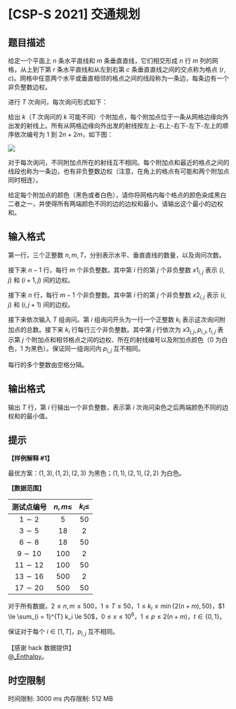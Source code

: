 # [CSP-S 2021] 交通规划

## 题目描述

给定一个平面上 $n$ 条水平直线和 $m$ 条垂直直线，它们相交形成 $n$ 行 $m$ 列的网格，从上到下第 $r$ 条水平直线和从左到右第 $c$ 条垂直直线之间的交点称为格点 $(r, c)$。网格中任意两个水平或垂直相邻的格点之间的线段称为一条边，每条边有一个非负整数边权。

进行 $T$ 次询问，每次询问形式如下：

给出 $k$（$T$ 次询问的 $k$ 可能不同）个附加点，每个附加点位于一条从网格边缘向外出发的射线上。所有从网格边缘向外出发的射线按左上-右上-右下-左下-左上的顺序依次编号为 $1$ 到 $2 n + 2 m$，如下图：

![](https://cdn.luogu.com.cn/upload/image_hosting/iwajnac8.png)

对于每次询问，不同附加点所在的射线互不相同。每个附加点和最近的格点之间的线段也称为一条边，也有非负整数边权（注意，在角上的格点有可能和两个附加点同时相连）。

给定每个附加点的颜色（黑色或者白色），请你将网格内每个格点的颜色染成黑白二者之一，并使得所有两端颜色不同的边的边权和最小。请输出这个最小的边权和。

## 输入格式

第一行，三个正整数 $n, m, T$，分别表示水平、垂直直线的数量，以及询问次数。

接下来 $n - 1$ 行，每行 $m$ 个非负整数。其中第 $i$ 行的第 $j$ 个非负整数 ${x 1}_{i, j}$ 表示 $(i, j)$ 和 $(i + 1, j)$ 间的边权。

接下来 $n$ 行，每行 $m - 1$ 个非负整数。其中第 $i$ 行的第 $j$ 个非负整数 ${x 2}_{i, j}$ 表示 $(i, j)$ 和 $(i, j + 1)$ 间的边权。

接下来依次输入 $T$ 组询问。第 $i$ 组询问开头为一行一个正整数 $k_i$ 表示这次询问附加点的总数。接下来 $k_i$ 行每行三个非负整数。其中第 $j$ 行依次为 ${x 3}_{i, j}, p_{i, j}, t_{i, j}$ 表示第 $j$ 个附加点和相邻格点之间的边权、所在的射线编号以及附加点颜色（$0$ 为白色，$1$ 为黑色）。保证同一组询问内 $p_{i, j}$ 互不相同。

每行的多个整数由空格分隔。

## 输出格式

输出 $T$ 行，第 $i$ 行输出一个非负整数，表示第 $i$ 次询问染色之后两端颜色不同的边权和的最小值。

## 提示

**【样例解释 #1】**

最优方案：$(1, 3), (1, 2), (2, 3)$ 为黑色；$(1, 1), (2, 1), (2, 2)$ 为白色。

**【数据范围】**

| 测试点编号 | $n, m \le$ | $k_i \le$ |
|:-:|:-:|:-:|
| $1 \sim 2$ | $5$ | $50$ |
| $3 \sim 5$ | $18$ | $2$ |
| $6 \sim 8$ | $18$ | $50$ |
| $9 \sim 10$ | $100$ | $2$ |
| $11 \sim 12$ | $100$ | $50$ |
| $13 \sim 16$ | $500$ | $2$ |
| $17 \sim 20$ | $500$ | $50$ |

对于所有数据，$2 \le n, m \le 500$，$1 \le T \le 50$，$1 \le k_i \le \min \{ 2 (n + m), 50 \}$，$1 \le \sum_{i = 1}^{T} k_i \le 50$，$0 \le x \le {10}^6$，$1 \le p \le 2 (n + m)$，$t \in \{ 0, 1 \}$。

保证对于每个 $i \in [1, T]$，$p_{i, j}$ 互不相同。

【感谢 hack 数据提供】  
@[\_Enthalpy](/user/42156)。

## 时空限制

时间限制: 3000 ms
内存限制: 512 MB
